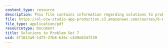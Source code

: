 ```yaml
---
content_type: resource
description: This file contains information regarding solutions to problem set 7.
file: https://ol-ocw-studio-app-production.s3.amazonaws.com/courses/6-851-advanced-data-structures-spring-2012/4f1013a914f52fb8b26cc449e634f239_MIT6_851S12_ps7sol.pdf
file_type: application/pdf
resourcetype: Document
title: Solutions to Problem Set 7
uid: 4f1013a9-14f5-2fb8-b26c-c449e634f239
---
```

